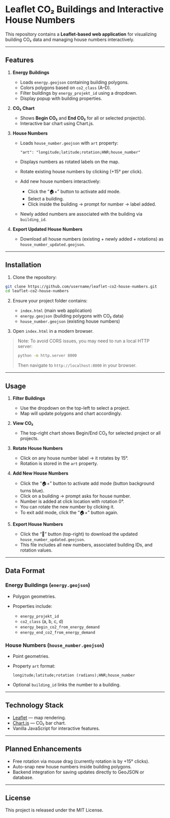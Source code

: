 # Leaflet CO₂ Buildings and Interactive House Numbers

This repository contains a **Leaflet-based web application** for visualizing building CO₂ data and managing house numbers interactively.

---

## Features

1. **Energy Buildings**

   * Loads `energy.geojson` containing building polygons.
   * Colors polygons based on `co2_class` (A–D).
   * Filter buildings by `energy_projekt_id` using a dropdown.
   * Display popup with building properties.

2. **CO₂ Chart**

   * Shows **Begin CO₂** and **End CO₂** for all or selected project(s).
   * Interactive bar chart using Chart.js.

3. **House Numbers**

   * Loads `house_number.geojson` with `art` property:

     ```
     "art": "longitude;latitude;rotation;HNR;house_number"
     ```
   * Displays numbers as rotated labels on the map.
   * Rotate existing house numbers by clicking (+15° per click).
   * Add new house numbers interactively:

     * Click the “🏠+” button to activate add mode.
     * Select a building.
     * Click inside the building → prompt for number → label added.
   * Newly added numbers are associated with the building via `building_id`.

4. **Export Updated House Numbers**

   * Download all house numbers (existing + newly added + rotations) as `house_number_updated.geojson`.

---

## Installation

1. Clone the repository:

```bash
git clone https://github.com/username/leaflet-co2-house-numbers.git
cd leaflet-co2-house-numbers
```

2. Ensure your project folder contains:

   * `index.html` (main web application)
   * `energy.geojson` (building polygons with CO₂ data)
   * `house_number.geojson` (existing house numbers)

3. Open `index.html` in a modern browser.

> Note: To avoid CORS issues, you may need to run a local HTTP server:
>
> ```bash
> python -m http.server 8000
> ```
>
> Then navigate to `http://localhost:8000` in your browser.

---

## Usage

1. **Filter Buildings**

   * Use the dropdown on the top-left to select a project.
   * Map will update polygons and chart accordingly.

2. **View CO₂**

   * The top-right chart shows Begin/End CO₂ for selected project or all projects.

3. **Rotate House Numbers**

   * Click on any house number label → it rotates by 15°.
   * Rotation is stored in the `art` property.

4. **Add New House Numbers**

   * Click the “🏠+” button to activate add mode (button background turns blue).
   * Click on a building → prompt asks for house number.
   * Number is added at click location with rotation 0°.
   * You can rotate the new number by clicking it.
   * To exit add mode, click the “🏠+” button again.

5. **Export House Numbers**

   * Click the “💾” button (top-right) to download the updated `house_number_updated.geojson`.
   * This file includes all new numbers, associated building IDs, and rotation values.

---

## Data Format

### Energy Buildings (`energy.geojson`)

* Polygon geometries.
* Properties include:

  * `energy_projekt_id`
  * `co2_class` (a, b, c, d)
  * `energy_begin_co2_from_energy_demand`
  * `energy_end_co2_from_energy_demand`

### House Numbers (`house_number.geojson`)

* Point geometries.
* Property `art` format:

  ```
  longitude;latitude;rotation (radians);HNR;house_number
  ```
* Optional `building_id` links the number to a building.

---

## Technology Stack

* [Leaflet](https://leafletjs.com/) — map rendering.
* [Chart.js](https://www.chartjs.org/) — CO₂ bar chart.
* Vanilla JavaScript for interactive features.

---

## Planned Enhancements

* Free rotation via mouse drag (currently rotation is by +15° clicks).
* Auto-snap new house numbers inside building polygons.
* Backend integration for saving updates directly to GeoJSON or database.

---

## License

This project is released under the MIT License.
